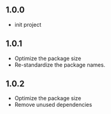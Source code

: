 ## 1.0.0

* init project

## 1.0.1

* Optimize the package size 
* Re-standardize the package names.

## 1.0.2

* Optimize the package size
* Remove unused dependencies
